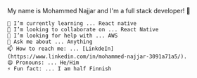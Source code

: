 My name is Mohammed Najjar and I'm a full stack developer! 👋

    🌱 I’m currently learning ... React native
    👯 I’m looking to collaborate on ... React Native
    🤔 I’m looking for help with ... AWS
    💬 Ask me about ... Anything
    📫 How to reach me: ... [LinkdeIn](https://www.linkedin.com/in/mohammed-najjar-3091a71a5/).
    😄 Pronouns: ... He/Him
    ⚡ Fun fact: ... I am half Finnish
